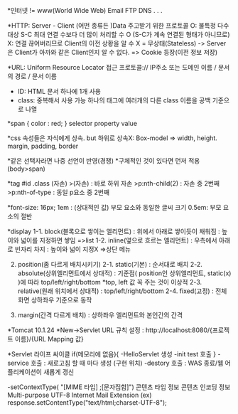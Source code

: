 <!-- Web개발의 이해 FE/BE -->

*인터넷 != www(World Wide Web)
		  Email
		  FTP
		  DNS
		  .
		  .
		  .
		  
*HTTP: Server - Client (어떤 종류든 )Data 주고받기 위한 프로토콜
	O: 불특정 다수 대상
	   S-C 최대 연결 수보다 더 많이 처리할 수 O
	   (S-C가 계속 연결된 형태가 아니므로)
	X: 연결 끊어버리므로 Client의 이전 상황을 알 수 X = 무상태(Stateless)
		-> Server은 Client가 아까와 같은 Client인지 알 수 없다.
		=> Cookie 등장(이전 정보 저장)
		
*URL: Uniform Resource Locator
	접근 프로토콜:// IP주소 또는 도메인 이름 / 문서의 경로 / 문서 이름
	
	
<!-- HTML -->

* ID: HTML 문서 하나에 1개 사용
* class: 중복해서 사용 가능
		  하나의 태그에 여러개의 다른 class 이름을 공백 기준으로 나열
		  
<!-- CSS -->

*span	  { color 	  : red; }
selector	property	value

*css 속성들은 자식에게 상속.
 but 하위로 상속X: Box-model
				 => width, height. margin, padding, border
				 
*같은 선택자라면 나중 선언이 반영(경쟁)
*구체적인 것이 있다면 먼저 적용(body>span)

*tag #id .class (자손)
			   >(자손) : 바로 하위 자손
			   >p:nth-child(2) : 자손 중 2번째
			   >p:nth-of-type  : 동일 p요소 중 2번째
			   
*font-size: 16px;
			 1em : (상대적인 값) 부모 요소와 동일한 글씨 크기
			 0.5em: 부모 요소의 절반
			 
*display
1-1. block(블록으로 쌓이는 엘리먼트)
  : 위에서 아래로 쌓이듯이 채워짐
  : 높이와 넓이를 지정하면 쌓임
  =>list
1-2. inline(옆으로 흐르는 엘리먼트)
  : 우측에서 아래로 빈자리 차지
  : 높이와 넓이 지정X 
  =>상단 메뉴

2. position(좀 다르게 배치시키기)
 2-1. static(기본)
  : 순서대로 배치
 2-2. absolute(상위엘리먼트에서 상대적)
  : 기준점( position인 상위엘리먼트, static(x) )에 따라 top/left/right/bottom
  *top, left 값 꼭 주는 것이 이상적
 2-3. relative(원래 위치에서 상대적)
  : top/left/right/bottom
 2-4. fixed(고정)
  : 전체 화면 상하좌우 기준으로 동작
  
3. margin(간격 다르게 배치)
 : 상하좌우 엘리먼트와 본인간의 간격
 
 
<!-- 개발환경 설정 - BE -->
 *Tomcat 10.1.24
 *New->Servlet URL 규칙 설정
  : http://localhost:8080/{프로젝트 이름}/{URL Mapping 값}

  
<!-- Servlet-BE -->
*Servlet 라이프 싸이클
 if(메모리에 없음){
   -HelloServlet 생성
   -init test 호출
 }
 -service 호출		: 새로고침 할 때 마다 생성 (구현 위치)
 -destory 호출		: WAS 종료/웹 어플리케이션이 새롭게 갱신
 
 -setContextType(	"[MIME 타입]		;[문자집합]")
					 콘텐츠 타입 정보	 콘텐츠 인코딩 정보
					 Multi-purpose	UTF-8
					 Internet
					 Mail
					 Extension
 (ex) response.setContentType("text/html;charset-UTF-8");